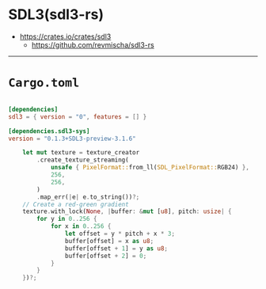 # SDL3(sdl3-rs)

- https://crates.io/crates/sdl3
  - https://github.com/revmischa/sdl3-rs

<hr />

# `Cargo.toml`

```toml

[dependencies]
sdl3 = { version = "0", features = [] }

[dependencies.sdl3-sys]
version = "0.1.3+SDL3-preview-3.1.6"
```


```rs
    let mut texture = texture_creator
        .create_texture_streaming(
            unsafe { PixelFormat::from_ll(SDL_PixelFormat::RGB24) },
            256,
            256,
        )
        .map_err(|e| e.to_string())?;
    // Create a red-green gradient
    texture.with_lock(None, |buffer: &mut [u8], pitch: usize| {
        for y in 0..256 {
            for x in 0..256 {
                let offset = y * pitch + x * 3;
                buffer[offset] = x as u8;
                buffer[offset + 1] = y as u8;
                buffer[offset + 2] = 0;
            }
        }
    })?;


```
